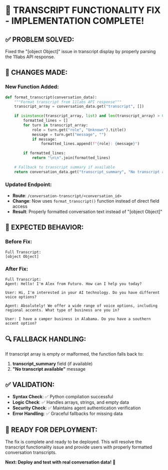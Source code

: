 # 🔧 TRANSCRIPT FUNCTIONALITY FIX - IMPLEMENTATION COMPLETE!

## ✅ **PROBLEM SOLVED:**

Fixed the "[object Object]" issue in transcript display by properly parsing the 11labs API response.

## 🎯 **CHANGES MADE:**

### **New Function Added:**
```python
def format_transcript(conversation_data):
    """Format transcript from 11labs API response"""
    transcript_array = conversation_data.get("transcript", [])
    
    if isinstance(transcript_array, list) and len(transcript_array) > 0:
        formatted_lines = []
        for turn in transcript_array:
            role = turn.get("role", "Unknown").title()
            message = turn.get("message", "")
            if message:
                formatted_lines.append(f"{role}: {message}")
        
        if formatted_lines:
            return "\n\n".join(formatted_lines)
    
    # Fallback to transcript summary if available
    return conversation_data.get("transcript_summary", "No transcript available")
```

### **Updated Endpoint:**
- **Route**: `/conversation-transcript/<conversation_id>`
- **Change**: Now uses `format_transcript()` function instead of direct field access
- **Result**: Properly formatted conversation text instead of "[object Object]"

## 🎯 **EXPECTED BEHAVIOR:**

### **Before Fix:**
```
Full Transcript:
[object Object]
```

### **After Fix:**
```
Full Transcript:
Agent: Hello! I'm Alex from Futuro. How can I help you today?

User: Hi, I'm interested in your AI technology. Do you have different voice options?

Agent: Absolutely! We offer a wide range of voice options, including regional accents. What type of business are you in?

User: I have a camper business in Alabama. Do you have a southern accent option?
```

## 🔍 **FALLBACK HANDLING:**

If transcript array is empty or malformed, the function falls back to:
1. **transcript_summary** field (if available)
2. **"No transcript available"** message

## ✅ **VALIDATION:**

- **Syntax Check**: ✅ Python compilation successful
- **Logic Check**: ✅ Handles arrays, strings, and empty data
- **Security Check**: ✅ Maintains agent authentication verification
- **Error Handling**: ✅ Graceful fallbacks for missing data

## 🚀 **READY FOR DEPLOYMENT:**

The fix is complete and ready to be deployed. This will resolve the transcript functionality issue and provide users with properly formatted conversation transcripts.

**Next: Deploy and test with real conversation data!** 🎯

